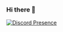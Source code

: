 ### Hi there 👋

[![Discord Presence](https://lanyard.cnrad.dev/api/771148579356016650)](https://discord.com/users/771148579356016650)
